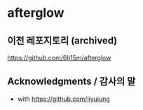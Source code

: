 # afterglow

## 이전 레포지토리 (archived)
https://github.com/6h15m/afterglow

## Acknowledgments / 감사의 말

* with https://github.com/jiyujung

